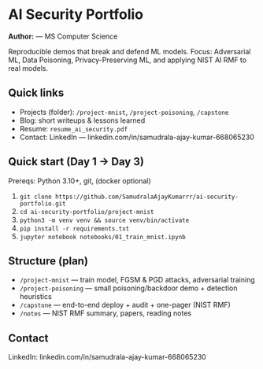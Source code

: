 # AI Security Portfolio

**Author:** <Ajay Kumar Samudrala> — MS Computer Science

Reproducible demos that break and defend ML models. Focus: Adversarial ML, Data Poisoning, Privacy-Preserving ML, and applying NIST AI RMF to real models.

## Quick links
- Projects (folder): `/project-mnist`, `/project-poisoning`, `/capstone`
- Blog: short writeups & lessons learned
- Resume: `resume_ai_security.pdf`
- Contact: LinkedIn — linkedin.com/in/samudrala-ajay-kumar-668065230

## Quick start (Day 1 → Day 3)
Prereqs: Python 3.10+, git, (docker optional)
1. `git clone https://github.com/SamudralaAjayKumarrr/ai-security-portfolio.git`
2. `cd ai-security-portfolio/project-mnist`
3. `python3 -m venv venv && source venv/bin/activate`
4. `pip install -r requirements.txt`
5. `jupyter notebook notebooks/01_train_mnist.ipynb`

## Structure (plan)
- `/project-mnist` — train model, FGSM & PGD attacks, adversarial training
- `/project-poisoning` — small poisoning/backdoor demo + detection heuristics
- `/capstone` — end-to-end deploy + audit + one-pager (NIST RMF)
- `/notes` — NIST RMF summary, papers, reading notes

## Contact
LinkedIn: linkedin.com/in/samudrala-ajay-kumar-668065230
